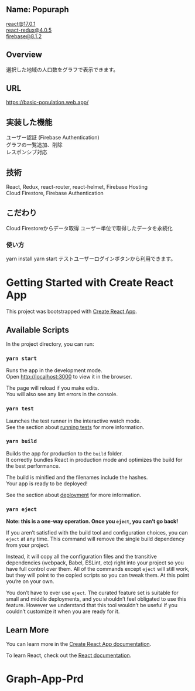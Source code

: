 ## Name: Popuraph

 react@17.0.1  
 react-redux@4.0.5  
 firebase@8.1.2

## Overview
 選択した地域の人口数をグラフで表示できます。

## URL
 https://basic-population.web.app/

## 実装した機能
 ユーザー認証 (Firebase Authentication)  
 グラフの一覧追加、削除  
 レスポンシブ対応
 
## 技術
 React, Redux, react-router, react-helmet, Firebase Hosting  
 Cloud Firestore, Firebase Authentication

## こだわり
 Cloud Firestoreからデータ取得
 ユーザー単位で取得したデータを永続化

### 使い方
yarn install
yarn start
テストユーザーログインボタンから利用できます。

# Getting Started with Create React App

This project was bootstrapped with [Create React App](https://github.com/facebook/create-react-app).

## Available Scripts

In the project directory, you can run:

### `yarn start`

Runs the app in the development mode.\
Open [http://localhost:3000](http://localhost:3000) to view it in the browser.

The page will reload if you make edits.\
You will also see any lint errors in the console.

### `yarn test`

Launches the test runner in the interactive watch mode.\
See the section about [running tests](https://facebook.github.io/create-react-app/docs/running-tests) for more information.

### `yarn build`

Builds the app for production to the `build` folder.\
It correctly bundles React in production mode and optimizes the build for the best performance.

The build is minified and the filenames include the hashes.\
Your app is ready to be deployed!

See the section about [deployment](https://facebook.github.io/create-react-app/docs/deployment) for more information.

### `yarn eject`

**Note: this is a one-way operation. Once you `eject`, you can’t go back!**

If you aren’t satisfied with the build tool and configuration choices, you can `eject` at any time. This command will remove the single build dependency from your project.

Instead, it will copy all the configuration files and the transitive dependencies (webpack, Babel, ESLint, etc) right into your project so you have full control over them. All of the commands except `eject` will still work, but they will point to the copied scripts so you can tweak them. At this point you’re on your own.

You don’t have to ever use `eject`. The curated feature set is suitable for small and middle deployments, and you shouldn’t feel obligated to use this feature. However we understand that this tool wouldn’t be useful if you couldn’t customize it when you are ready for it.

## Learn More

You can learn more in the [Create React App documentation](https://facebook.github.io/create-react-app/docs/getting-started).

To learn React, check out the [React documentation](https://reactjs.org/).
# Graph-App-Prd
